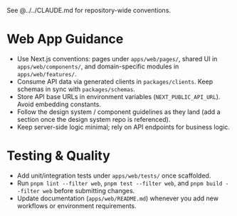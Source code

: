 See @../../CLAUDE.md for repository-wide conventions.

# Web App Guidance

- Use Next.js conventions: pages under `apps/web/pages/`, shared UI in
  `apps/web/components/`, and domain-specific modules in `apps/web/features/`.
- Consume API data via generated clients in `packages/clients`. Keep schemas in
  sync with `packages/schemas`.
- Store API base URLs in environment variables (`NEXT_PUBLIC_API_URL`). Avoid
  embedding constants.
- Follow the design system / component guidelines as they land (add a section
  once the design system repo is referenced).
- Keep server-side logic minimal; rely on API endpoints for business logic.

# Testing & Quality

- Add unit/integration tests under `apps/web/tests/` once scaffolded.
- Run `pnpm lint --filter web`, `pnpm test --filter web`, and `pnpm build --filter web`
  before submitting changes.
- Update documentation (`apps/web/README.md`) whenever you add new workflows or
  environment requirements.
